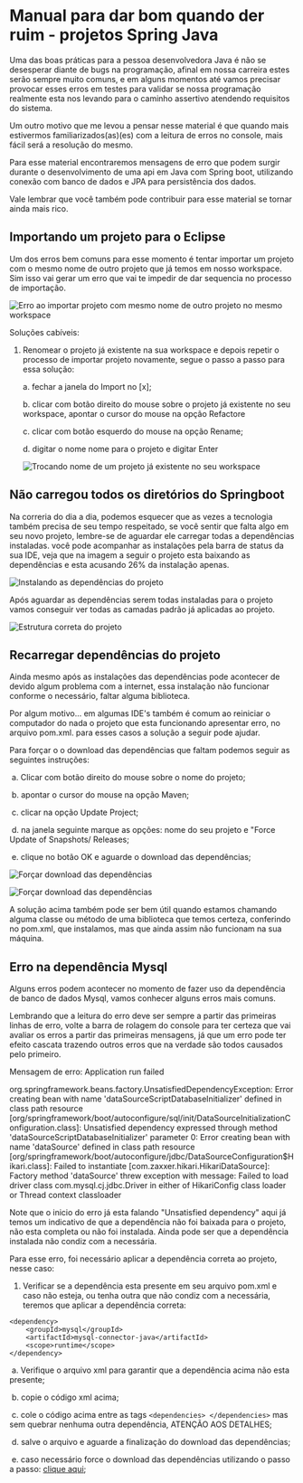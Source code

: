 # Manual para dar bom quando der ruim - projetos Spring Java

Uma das boas práticas para a pessoa desenvolvedora Java é não se desesperar diante de bugs na programação, afinal em nossa carreira estes serão sempre muito comuns, e em alguns momentos até vamos precisar provocar esses erros em testes para validar se nossa programação realmente esta nos levando para o caminho assertivo atendendo requisitos do sistema.

Um outro motivo que me levou a pensar nesse material é que quando mais estivermos familiarizados(as)(es) com a leitura de erros no console, mais fácil será a resolução do mesmo.

Para esse material encontraremos mensagens de erro que podem surgir durante o desenvolvimento de uma api em Java com Spring boot, utilizando conexão com banco de dados e JPA para persistência dos dados.

Vale lembrar que você também pode contribuir para esse material se tornar ainda mais rico.

## Importando um projeto para o Eclipse

Um dos erros bem comuns para esse momento é tentar importar um projeto com o mesmo nome de outro projeto que já temos em nosso workspace. Sim isso vai gerar um erro que vai te impedir de dar sequencia no processo de importação.

![Erro ao importar projeto com mesmo nome de outro projeto no mesmo workspace](https://i.imgur.com/KwOV5V7.png)

Soluções cabíveis:

1. Renomear o projeto já existente na sua workspace e depois repetir o processo de importar projeto novamente, segue o passo a passo para essa solução:

   a. fechar a janela do Import no [x]; 

   b. clicar com botão direito do mouse sobre o projeto já existente no seu workspace, apontar o cursor do mouse na opção Refactore 

   c. clicar com botão esquerdo do mouse na opção Rename;

   d. digitar o nome nome para o projeto e digitar Enter

   ![Trocando nome de um projeto já existente no seu workspace](https://i.imgur.com/44NaD97.png)
   

## Não carregou todos os diretórios do Springboot

Na correria do dia a dia, podemos esquecer que as vezes a tecnologia também precisa de seu tempo respeitado, se você sentir que falta algo em seu novo projeto, lembre-se de aguardar ele carregar todas a dependências instaladas. você pode acompanhar as instalações pela barra de status da sua IDE, veja que na imagem a seguir o projeto esta baixando as dependências e esta acusando 26% da instalação apenas.

![Instalando as dependências do projeto](https://i.imgur.com/GlFBw7i.png)

Após aguardar as dependências serem todas instaladas para o projeto vamos conseguir ver todas as camadas padrão já aplicadas ao projeto.

![Estrutura correta do projeto](https://i.imgur.com/2YroG2K.png)

## Recarregar dependências do projeto

Ainda mesmo após as instalações das dependências pode acontecer de devido algum problema com a internet, essa instalação não funcionar conforme o necessário, faltar alguma biblioteca. 

Por algum motivo... em algumas IDE's também é comum ao reiniciar o computador do nada o projeto que esta funcionando apresentar erro, no arquivo pom.xml. para esses casos a solução a seguir pode ajudar.

Para forçar o o download das dependências que faltam podemos seguir as seguintes instruções:

​	a. Clicar com botão direito do mouse sobre o nome do projeto;

​	b. apontar o cursor do mouse na opção Maven;

​	c. clicar na opção Update Project;

​	d. na janela seguinte marque as opções: nome do seu projeto e "Force Update of Snapshots/ Releases;

​	e. clique no botão OK e aguarde o download das dependências;

![Forçar download das dependências ](https://i.imgur.com/EwkI52p.png)

![Forçar download das dependências](https://i.imgur.com/G33MQWs.png)

A solução acima também pode ser bem útil quando estamos chamando alguma classe ou método de uma biblioteca que temos certeza, conferindo no pom.xml, que instalamos, mas que ainda assim não funcionam na sua máquina.

## Erro na dependência Mysql

Alguns erros podem acontecer no momento de fazer uso da dependência de banco de dados Mysql, vamos conhecer alguns erros mais comuns.

Lembrando que a leitura do erro deve ser sempre a partir das primeiras linhas de erro, volte a barra de rolagem do console para ter certeza que vai avaliar os erros a partir das primeiras mensagens, já que um erro pode ter efeito cascata trazendo outros erros que na verdade são todos causados pelo primeiro.

Mensagem de erro: Application run failed

org.springframework.beans.factory.UnsatisfiedDependencyException: Error creating bean with name 'dataSourceScriptDatabaseInitializer' defined in class path resource [org/springframework/boot/autoconfigure/sql/init/DataSourceInitializationConfiguration.class]: Unsatisfied dependency expressed through method 'dataSourceScriptDatabaseInitializer' parameter 0: Error creating bean with name 'dataSource' defined in class path resource [org/springframework/boot/autoconfigure/jdbc/DataSourceConfiguration$Hikari.class]: Failed to instantiate [com.zaxxer.hikari.HikariDataSource]: Factory method 'dataSource' threw exception with message: Failed to load driver class com.mysql.cj.jdbc.Driver in either of HikariConfig class loader or Thread context classloader

Note que o inicio do erro já esta falando "Unsatisfied dependency" aqui já temos um indicativo de que a dependência não foi baixada para o projeto, não esta completa ou não foi instalada. Ainda pode ser que a dependência instalada não condiz com a necessária.

 Para esse erro, foi necessário aplicar a dependência correta ao projeto, nesse caso:

1. Verificar se a dependência esta presente em seu arquivo pom.xml e caso não esteja, ou tenha outra que não condiz com a necessária, teremos que aplicar a dependência correta:

```
<dependency>
    <groupId>mysql</groupId>
    <artifactId>mysql-connector-java</artifactId>
    <scope>runtime</scope>
</dependency>
```

​	a. Verifique o arquivo xml para garantir que a dependência acima não esta presente;

​	b. copie o código xml acima;

​	c. cole o código acima entre as tags `<dependencies> </dependencies>` mas sem quebrar nenhuma outra dependência, ATENÇÃO AOS DETALHES;

​	d. salve o arquivo e aguarde a finalização do download das dependências;

​	e. caso necessário force o download das dependências utilizando o passo a passo: [clique aqui]();

